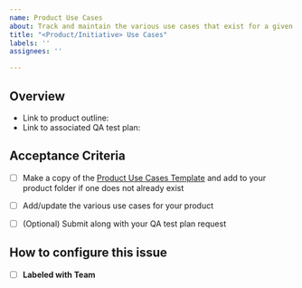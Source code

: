 ```yaml
---
name: Product Use Cases
about: Track and maintain the various use cases that exist for a given product
title: "<Product/Initiative> Use Cases"
labels: ''
assignees: ''

---
```


## Overview
- Link to product outline:
- Link to associated QA test plan:


## Acceptance Criteria
- [ ] Make a copy of the [Product Use Cases Template](https://github.com/department-of-veterans-affairs/va.gov-team/blob/master/teams/vsa/design/product-use-cases-template.md) and add to your product folder if one does not already exist
- [ ] Add/update the various use cases for your product
- [ ] (Optional) Submit along with your QA test plan request


## How to configure this issue
- [ ] **Labeled with Team**
